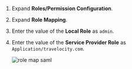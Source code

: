 1.	Expand **Roles/Permission Configuration**.

2.	Expand **Role Mapping**.

3.	Enter the value of the **Local Role** as `admin`. 

4.	Enter the value of the **Service Provider Role** as `Application/travelocity.com`.
    
	![role map saml]({{base_path}}/assets/img/fragments/role-map-saml.png)
